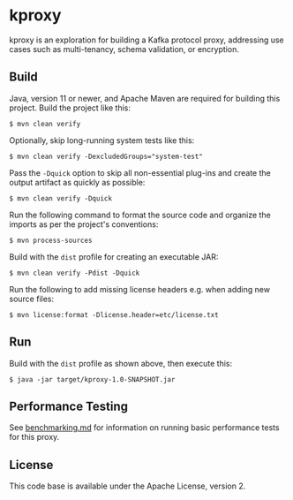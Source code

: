 # kproxy

kproxy is an exploration for building a Kafka protocol proxy,
addressing use cases such as multi-tenancy, schema validation, or encryption.

## Build

Java, version 11 or newer, and Apache Maven are required for building this project.
Build the project like this:

```
$ mvn clean verify
```

Optionally, skip long-running system tests like this:

```
$ mvn clean verify -DexcludedGroups="system-test"
```

Pass the `-Dquick` option to skip all non-essential plug-ins and create the output artifact as quickly as possible:

```
$ mvn clean verify -Dquick
```

Run the following command to format the source code and organize the imports as per the project's conventions:

```
$ mvn process-sources
```

Build with the `dist` profile for creating an executable JAR:

```
$ mvn clean verify -Pdist -Dquick
```

Run the following to add missing license headers e.g. when adding new source files:

```
$ mvn license:format -Dlicense.header=etc/license.txt
```

## Run

Build with the `dist` profile as shown above, then execute this:

```
$ java -jar target/kproxy-1.0-SNAPSHOT.jar
```

## Performance Testing

See [benchmarking.md](benchmarking.md) for information on running basic performance tests for this proxy.

## License

This code base is available under the Apache License, version 2.
